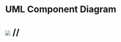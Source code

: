 <H1> UML Component Diagram<H1/>
<img src="https://github.com/Berkancelik/hrms/blob/master/hrms/Untitled%20Workspace.png"></a>
//
